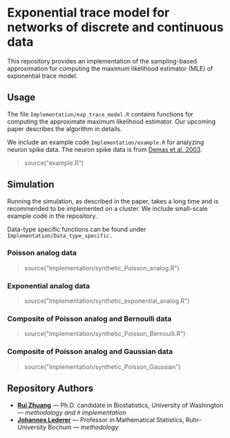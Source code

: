 # Exponential trace model for networks of discrete and continuous data

This repository provides an implementation of the sampling-based approximation for computing the maximum likelihood estimator (MLE) of exponential trace model. 

## Usage

The file `Implementation/exp_trace_model.R` contains functions for computing the approximate maximum likelihood estimator. Our upcoming paper describes the algorithm in details.

We include an example code `Implementation/example.R` for analyzing neuron spike data. The neuron spike data is from [Demas et al. 2003](http://www.jneurosci.org/content/23/7/2851.short).

> source("example.R")

## Simulation

Running the simulation, as described in the paper, takes a long time and is recommended to be implemented on a cluster. We include small-scale example code in the repository.

Data-type specific functions can be found under `Implementation/Data_type_specific.` 

### Poisson analog data
> source("Implementation/synthetic_Poisson_analog.R")

### Exponential analog data
> source("Implementation/synthetic_exponential_analog.R")

### Composite of Poisson analog and Bernoulli data
> source("Implementation/synthetic_Poisson_Bernoulli.R")

### Composite of Poisson analog and Gaussian data
> source("Implementation/synthetic_Poisson_Gaussian")

## Repository Authors

* **[Rui Zhuang](https://github.com/ruizhuanguw)** &mdash; Ph.D. candidate in Biostatistics, University of Washington &mdash; *methodology and `R` implementation*
* **[Johannes Lederer](https://johanneslederer.com/)** &mdash; Professor in Mathematical Statistics, Ruhr-University Bochum &mdash; *methodology*





